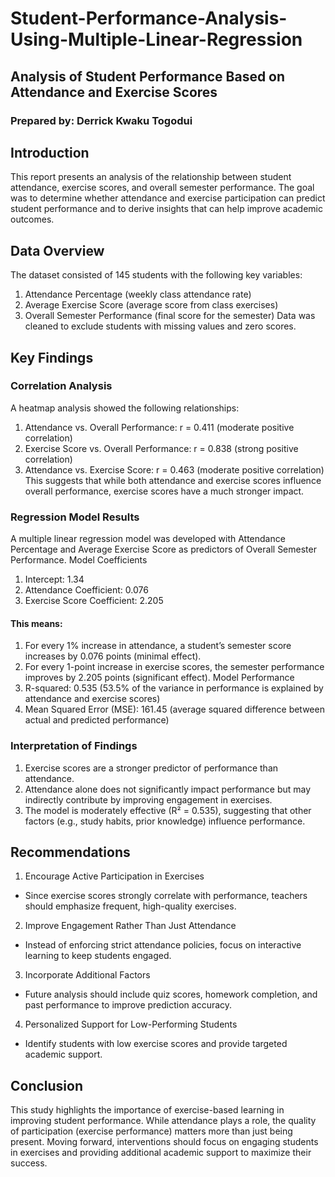 # Student-Performance-Analysis-Using-Multiple-Linear-Regression

## Analysis of Student Performance Based on Attendance and Exercise Scores
### Prepared by: Derrick Kwaku Togodui

## Introduction
This report presents an analysis of the relationship between student attendance, exercise scores, and overall semester performance. The goal was to determine whether attendance and exercise participation can predict student performance and to derive insights that can help improve academic outcomes.

## Data Overview
The dataset consisted of 145 students with the following key variables:
1. Attendance Percentage (weekly class attendance rate)
2. Average Exercise Score (average score from class exercises)
3. Overall Semester Performance (final score for the semester)
   Data was cleaned to exclude students with missing values and zero scores.

## Key Findings
### Correlation Analysis
A heatmap analysis showed the following relationships:
1. Attendance vs. Overall Performance: r = 0.411 (moderate positive correlation)
2. Exercise Score vs. Overall Performance: r = 0.838 (strong positive correlation)
3. Attendance vs. Exercise Score: r = 0.463 (moderate positive correlation)
This suggests that while both attendance and exercise scores influence overall performance, exercise scores have a much stronger impact.

### Regression Model Results
A multiple linear regression model was developed with Attendance Percentage and Average Exercise Score as predictors of Overall Semester Performance.
Model Coefficients
1. Intercept: 1.34
2. Attendance Coefficient: 0.076
3. Exercise Score Coefficient: 2.205

#### This means:
1. For every 1% increase in attendance, a student’s semester score increases by 0.076 points (minimal effect).
2. For every 1-point increase in exercise scores, the semester performance improves by 2.205 points (significant effect).
   Model Performance
3. R-squared: 0.535 (53.5% of the variance in performance is explained by attendance and exercise scores)
4. Mean Squared Error (MSE): 161.45 (average squared difference between actual and predicted performance)

### Interpretation of Findings
1. Exercise scores are a stronger predictor of performance than attendance.
2. Attendance alone does not significantly impact performance but may indirectly contribute by improving engagement in exercises.
3. The model is moderately effective (R² = 0.535), suggesting that other factors (e.g., study habits, prior knowledge) influence performance.

## Recommendations
1. Encourage Active Participation in Exercises
  - Since exercise scores strongly correlate with performance, teachers should emphasize frequent, high-quality exercises.
2. Improve Engagement Rather Than Just Attendance
  - Instead of enforcing strict attendance policies, focus on interactive learning to keep students engaged.
3. Incorporate Additional Factors
  - Future analysis should include quiz scores, homework completion, and past performance to improve prediction accuracy.
4. Personalized Support for Low-Performing Students
  - Identify students with low exercise scores and provide targeted academic support.

## Conclusion
This study highlights the importance of exercise-based learning in improving student performance. While attendance plays a role, the quality of participation (exercise performance) matters more than just being present.
Moving forward, interventions should focus on engaging students in exercises and providing additional academic support to maximize their success.
